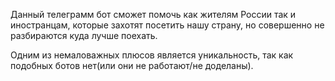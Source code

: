 Данный телеграмм бот сможет помочь как жителям России так и иностранцам, которые захотят посетить нашу страну, но совершенно не разбираются куда лучше поехать.​

Одним из немаловажных плюсов является уникальность, так как подобных ботов нет(или они не работают/не доделаны).
